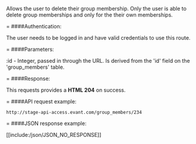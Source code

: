 <!-- --- title: DELETE /group_members/:id -->

Allows the user to delete their group membership. Only the user is able to delete group memberships and only for the their own memberships. 

=
####Authentication:

The user needs to be logged in and have valid credentials to use this route.

=
####Parameters:

:id - Integer, passed in through the URL. Is derived from the 'id' field on the 'group_members' table.

=
####Response:

This requests provides a <strong>HTML 204</strong> on success.

=
####API request example:
```
http://stage-api-access.evant.com/group_members/234
```

=
####JSON response example:

[[include:/json/JSON_NO_RESPONSE]]